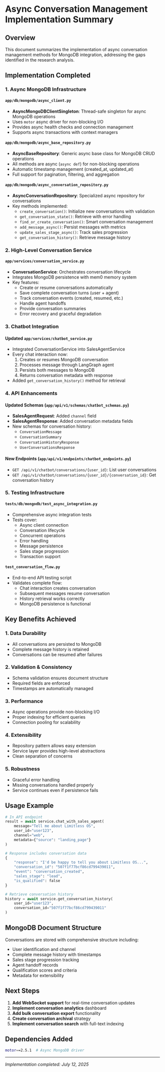 # Async Conversation Management Implementation Summary

## Overview
This document summarizes the implementation of async conversation management methods for MongoDB integration, addressing the gaps identified in the research analysis.

## Implementation Completed

### 1. Async MongoDB Infrastructure

#### `app/db/mongodb/async_client.py`
- **AsyncMongoDBClientSingleton**: Thread-safe singleton for async MongoDB operations
- Uses `motor` async driver for non-blocking I/O
- Provides async health checks and connection management
- Supports async transactions with context managers

#### `app/db/mongodb/async_base_repository.py`
- **AsyncBaseRepository**: Generic async base class for MongoDB CRUD operations
- All methods are async (`async def`) for non-blocking operations
- Automatic timestamp management (created_at, updated_at)
- Full support for pagination, filtering, and aggregation

#### `app/db/mongodb/async_conversation_repository.py`
- **AsyncConversationRepository**: Specialized async repository for conversations
- Key methods implemented:
  - `create_conversation()`: Initialize new conversations with validation
  - `get_conversation_state()`: Retrieve with error handling
  - `find_or_create_conversation()`: Smart conversation management
  - `add_message_async()`: Persist messages with metrics
  - `update_sales_stage_async()`: Track sales progression
  - `get_conversation_history()`: Retrieve message history

### 2. High-Level Conversation Service

#### `app/services/conversation_service.py`
- **ConversationService**: Orchestrates conversation lifecycle
- Integrates MongoDB persistence with mem0 memory system
- Key features:
  - Create or resume conversations automatically
  - Save complete conversation turns (user + agent)
  - Track conversation events (created, resumed, etc.)
  - Handle agent handoffs
  - Provide conversation summaries
  - Error recovery and graceful degradation

### 3. Chatbot Integration

#### Updated `app/services/chatbot_service.py`
- Integrated ConversationService into SalesAgentService
- Every chat interaction now:
  1. Creates or resumes MongoDB conversation
  2. Processes message through LangGraph agent
  3. Persists both messages to MongoDB
  4. Returns conversation metadata with response
- Added `get_conversation_history()` method for retrieval

### 4. API Enhancements

#### Updated Schemas (`app/api/v1/schemas/chatbot_schemas.py`)
- **SalesAgentRequest**: Added `channel` field
- **SalesAgentResponse**: Added conversation metadata fields
- New schemas for conversation history:
  - `ConversationMessage`
  - `ConversationSummary`
  - `ConversationHistoryResponse`
  - `UserConversationsResponse`

#### New Endpoints (`app/api/v1/endpoints/chatbot_endpoints.py`)
- `GET /api/v1/chatbot/conversations/{user_id}`: List user conversations
- `GET /api/v1/chatbot/conversations/{user_id}/{conversation_id}`: Get conversation history

### 5. Testing Infrastructure

#### `tests/db/mongodb/test_async_integration.py`
- Comprehensive async integration tests
- Tests cover:
  - Async client connection
  - Conversation lifecycle
  - Concurrent operations
  - Error handling
  - Message persistence
  - Sales stage progression
  - Transaction support

#### `test_conversation_flow.py`
- End-to-end API testing script
- Validates complete flow:
  - Chat interaction creates conversation
  - Subsequent messages resume conversation
  - History retrieval works correctly
  - MongoDB persistence is functional

## Key Benefits Achieved

### 1. **Data Durability**
- All conversations are persisted to MongoDB
- Complete message history is retained
- Conversations can be resumed after failures

### 2. **Validation & Consistency**
- Schema validation ensures document structure
- Required fields are enforced
- Timestamps are automatically managed

### 3. **Performance**
- Async operations provide non-blocking I/O
- Proper indexing for efficient queries
- Connection pooling for scalability

### 4. **Extensibility**
- Repository pattern allows easy extension
- Service layer provides high-level abstractions
- Clean separation of concerns

### 5. **Robustness**
- Graceful error handling
- Missing conversations handled properly
- Service continues even if persistence fails

## Usage Example

```python
# In API endpoint
result = await service.chat_with_sales_agent(
    message="Tell me about Limitless OS",
    user_id="user123",
    channel="web",
    metadata={"source": "landing_page"}
)

# Response includes conversation data
{
    "response": "I'd be happy to tell you about Limitless OS...",
    "conversation_id": "507f1f77bcf86cd799439011",
    "event": "conversation_created",
    "sales_stage": "lead",
    "is_qualified": false
}

# Retrieve conversation history
history = await service.get_conversation_history(
    user_id="user123",
    conversation_id="507f1f77bcf86cd799439011"
)
```

## MongoDB Document Structure

Conversations are stored with comprehensive structure including:
- User identification and channel
- Complete message history with timestamps
- Sales stage progression tracking
- Agent handoff records
- Qualification scores and criteria
- Metadata for extensibility

## Next Steps

1. **Add WebSocket support** for real-time conversation updates
2. **Implement conversation analytics** dashboard
3. **Add bulk conversation export** functionality
4. **Create conversation archival** strategy
5. **Implement conversation search** with full-text indexing

## Dependencies Added

```bash
motor==2.5.1  # Async MongoDB driver
```

---

*Implementation completed: July 12, 2025*